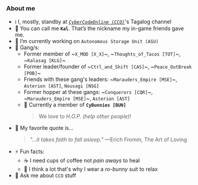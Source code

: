 <!-- **k4lm3d/k4lm3d** is a ✨ _special_ ✨ repository because its `README.md` (this file) appears on your GitHub profile. -->
### About me

- ℹ I, mostly, standby at [*`CyberCodeOnline (CCO)`*](https://cybercodeonline.com)'s Tagalog channel
- 👤 You can call me **`Kal`**. That’s the nickname my in-game friends gave me.
- 🔭 I’m currently working on `Autonomous Storage Unit (ASU)`
- 🤝 Gang/s:
  + Former member of ~`X_MOD [X_X]`~, ~`Thoughts_of_Tacos [TOT]`~, ~`Kalasag [KLG]`~
  + Former leader/founder of ~`Ctrl_and_Shift [CAS]`~, ~`Peace_OutBreak [POB]`~
  + Friends with these gang's leaders: ~`Marauders_Empire [MSE]`~, `Asterion [AST]`, `Nousagi [NSG]`
  + Former hopper at these gangs: ~`Conquerors [CQR]`~, ~`Marauders_Empire [MSE]`~, `Asterion [AST]`
  + 🐰 Currently a member of **`CyBunnies [BUN]`**
    > We love to *H.O.P. (help other people)*!
- 📖 My favorite quote is...
    > *"...it takes faith to fall asleep."* &mdash;Erich Fromm, The Art of Loving
- ⚡ Fun facts: 
  + ☕ I need cups of coffee not *pain aways* to heal
  + 💭 I think a lot that's why I wear a *ro-bunny* suit to relax
- 💬 Ask me about `CCO` stuff
<!--
- 📫 How to reach me:
- 🌱 I’m currently learning ...
- 👯 I’m looking to collaborate on ...
- 🤔 I’m looking for help with ...
- 😄 Pronouns: ...
-->
